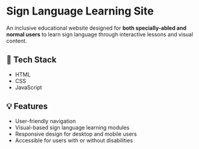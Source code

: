 # Sign Language Learning Site

An inclusive educational website designed for **both specially-abled and normal users** to learn sign language through interactive lessons and visual content.

## 🔧 Tech Stack
- HTML
- CSS
- JavaScript

## 💡 Features
- User-friendly navigation
- Visual-based sign language learning modules
- Responsive design for desktop and mobile users
- Accessible for users with or without disabilities



